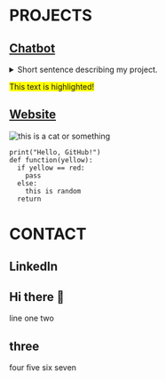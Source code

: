 # PROJECTS
## [Chatbot](google.com)
<details>
  <summary>Short sentence describing my project.</summary>

![Highlight Badge](https://img.shields.io/badge/Note-Important-yellow)(#)

<img src="https://img.shields.io/badge/Note-Important-yellow" alt="Highlight Badge">



🥉🟡
- [x] this is an item
- [ ] this is another item
- [ ] this is a third item






</details>

<span style="background-color: #FFFF00">This text is highlighted!</span>


## [Website](google.com)

![this is a cat or something](https://www.nps.gov/romo/learn/nature/images/Marmot_Fat_250x400.jpg)

```
print("Hello, GitHub!")
def function(yellow):
  if yellow == red:
    pass
  else:
    this is random
  return

```

# CONTACT
## LinkedIn








## Hi there 👋

line one
two
## three
four
five
six
seven
<!--
**cunninghamzachery/cunninghamzachery** is a ✨ _special_ ✨ repository because its `README.md` (this file) appears on your GitHub profile.

Here are some ideas to get you started:

- 🔭 I’m currently working on ...
- 🌱 I’m currently learning ...
- 👯 I’m looking to collaborate on ...
- 🤔 I’m looking for help with ...
- 💬 Ask me about ...
- 📫 How to reach me: ...
- 😄 Pronouns: ...
- ⚡ Fun fact: ...
-->
